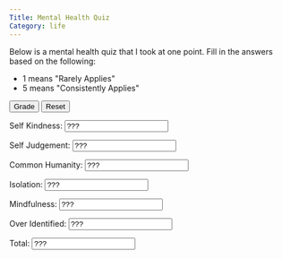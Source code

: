 ```yaml
---
Title: Mental Health Quiz
Category: life
---
```


Below is a mental health quiz that I took at one point.
Fill in the answers based on the following:

- 1 means "Rarely Applies"
- 5 means "Consistently Applies"

<div id="quizbody">
</div>
<input id="grade-button" type="button" onclick="grade()" value="Grade" />
<input id="quiz-reset" type="button" onclick="reset()" value="Reset" />

<div id="results">
  <p>Self Kindness: <input id="result-selfkindness" readonly value="???"/></p>
  <p>Self Judgement: <input id="result-selfjudgement" readonly value="???"/></p>
  <p>Common Humanity: <input id="result-commonhumanity" readonly value="???"/></p>
  <p>Isolation: <input id="result-isolation" readonly value="???"/></p>
  <p>Mindfulness: <input id="result-mindfulness" readonly value="???"/></p>
  <p>Over Identified: <input id="result-overidentified" readonly value="???"/></p>
  <p>Total: <input id="result-total" readonly value="???"/></p>
</div>

<script>
    var questions = [
      "I'm disapproving and judgemental about my own flaws and inadequacies.",
      "When I'm feeling down I tend to obsess and fixate on everything that's wrong",
      "When things are going badly for me, I see the difficulties as part of life that everyone goes through.",
      "When I think about my inadequacies, it tends to make me feel more separate and cut off from the rest of the world.",
      "I try to be loving towards myself when I'm feeling emotional pain.",
      "When I fail at something important to me I become consumed by feelings of inadequacy.",
      "When I'm down and out, I remind myself that there are lots of other people in the world feeling like I am.",
      "When times are really difficult, I tend to be tough on myself.",
      "When something upsets me I try to keep my emotions in balance.",
      "When I feel inadequate in some way, I try to remind myself that feelings of inadequacy are shared by most people.",
      "I'm intolerant and impatient towards those aspects of my personality I don't like.",
      "When I'm going through a very hard time, I give myself the caring and tenderness I need.",
      "When I'm feeling down, I tend to feel like most other people are probably happier than I am.",
      "When something painful happens I try to take a balanced view of the situation.",
      "I try to see my failings as part of the human condition.",
      "When I see aspects of myself that I don't like, I get down on myself.",
      "When I fail at something important to me I try to keep things in perspective.",
      "When I'm really struggling, I tend to feel like other people must be having an easier time of it.",
      "I'm kind to myself when I'm experiencing suffering.",
      "When something upsets me I get carried away with my feelings.",
      "I can be a bit cold-hearted towards myself when I'm experiencing suffering.",
      "When I'm feeling down I try to approach my feelings with curiosity and openness",
      "I'm tolerant of my own flaws and inadequacies.",
      "When something painful happens I tend to blow the incident out of proportion.",
      "When I fail at something that's important to me, I tend to feel alone in my failure.",
      "I try to be understanding and patient towards those aspects of my personality I don't like."
    ]
    onload = function() {
        var quizBody = document.getElementById("quizbody")
        quizbody.innerHtml = ""
        var idx = 1
        questions.forEach(function(el) {
            var selector = document.createElement("input")
            selector.setAttribute("type", "number")
            selector.setAttribute("max", "5")
            selector.setAttribute("min", "1")
            selector.setAttribute("value", "3")
            selector.setAttribute("id", "quiz-question-" + idx)
            quizBody.appendChild(selector)
            quizBody.appendChild(document.createTextNode(idx + ": " + el))
            quizBody.appendChild(document.createElement("br"))
            idx++
        })
    }
    reset = function() {
        var idx = 1
        questions.forEach(function(el) {
            var selector = document.getElementById("quiz-question-" + idx)
            selector.value = "3"
            idx++
        })
    }
    sum_scores = function(qns) {
        var total_score = 0
        var num_qns = 0
        qns.forEach(function(num) {
            total_score += parseInt(document.getElementById("quiz-question-" + num).value)
            num_qns++
        })
        return (total_score/num_qns)
    }
    sum_scores_inv = function(qns) {
        var total_score = 0
        var num_qns = 0
        qns.forEach(function(num) {
            total_score += 6 - parseInt(document.getElementById("quiz-question-" + num).value)
            num_qns++
        })
        return (total_score/num_qns)
    }
    set_result = function(name, tag, score) {
        var elem = document.getElementById("result-" + tag)
        elem.value = score
    }
    grade = function() {
        var selfkindness = sum_scores([5,12,19,23,26])
        set_result("Self Kindness", "selfkindness", selfkindness)
        var selfjudgement = sum_scores_inv([1,8,11,16,21])
        set_result("Self Judgement", "selfjudgement", selfjudgement)
        var commonhumanity = sum_scores([3,7,10,15])
        set_result("Common Humanity", "commonhumanity", commonhumanity)
        var isolation = sum_scores_inv([4,13,18,25])
        set_result("Isolation", "isolation", isolation)
        var mindfulness = sum_scores([9,14,17,22])
        set_result("Mindfulness", "mindfulness", mindfulness)
        var overidentified = sum_scores_inv([2,6,20,24])
        set_result("Over Identified", "overidentified", overidentified)
        var totalScore = (selfkindness + selfjudgement + commonhumanity + isolation + mindfulness + overidentified) / 6
        set_result("Total", "total", totalScore)
    }
</script>
